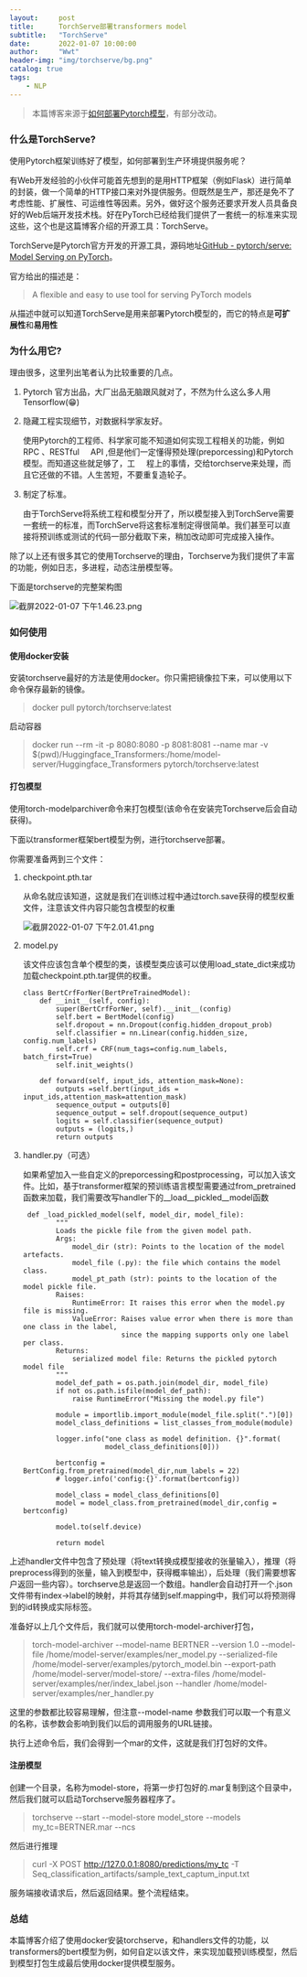 ```yaml
---
layout:     post
title:      TorchServe部署transformers model
subtitle:   "TorchServe"
date:       2022-01-07 10:00:00
author:     "Wwt"
header-img: "img/torchserve/bg.png"
catalog: true
tags:   
    - NLP
---
```


> 本篇博客来源于[如何部署Pytorch模型](https://zhuanlan.zhihu.com/p/344364948)，有部分改动。

### 什么是TorchServe?

使用Pytorch框架训练好了模型，如何部署到生产环境提供服务呢？

有Web开发经验的小伙伴可能首先想到的是用HTTP框架（例如Flask）进行简单的封装，做一个简单的HTTP接口来对外提供服务。但既然是生产，那还是免不了考虑性能、扩展性、可运维性等因素。另外，做好这个服务还要求开发人员具备良好的Web后端开发技术栈。好在PyTorch已经给我们提供了一套统一的标准来实现这些，这个也是这篇博客介绍的开源工具：TorchServe。

TorchServe是Pytorch官方开发的开源工具，源码地址[GitHub - pytorch/serve: Model Serving on PyTorch](https://github.com/pytorch/serve)。

官方给出的描述是：

> A flexible and easy to use tool for serving PyTorch models

从描述中就可以知道TorchServe是用来部署Pytorch模型的，而它的特点是**可扩展性**和**易用性**

### 为什么用它?

理由很多，这里列出笔者认为比较重要的几点。

1. Pytorch 官方出品，大厂出品无脑跟风就对了，不然为什么这么多人用Tensorflow(😁)

2. 隐藏工程实现细节，对数据科学家友好。
   
   使用Pytorch的工程师、科学家可能不知道如何实现工程相关的功能，例如RPC 、RESTful     API ,但是他们一定懂得预处理(preporcessing)和Pytorch模型。而知道这些就足够了，工     程上的事情，交给torchserve来处理，而且它还做的不错。人生苦短，不要重复造轮子。

3. 制定了标准。
   
   由于TorchServe将系统工程和模型分开了，所以模型接入到TorchServe需要一套统一的标准，而TorchServe将这套标准制定得很简单。我们甚至可以直接将预训练或测试的代码一部分截取下来，稍加改动即可完成接入操作。

除了以上还有很多其它的使用Torchserve的理由，Torchserve为我们提供了丰富的功能，例如日志，多进程，动态注册模型等。

下面是torchserve的完整架构图

![截屏2022-01-07 下午1.46.23.png](/img/torchserve/1.png)

### 如何使用

#### 使用docker安装

安装torchserve最好的方法是使用docker。你只需把镜像拉下来，可以使用以下命令保存最新的镜像。

> docker pull pytorch/torchserve:latest

启动容器

> docker run --rm -it -p 8080:8080 -p 8081:8081 --name mar -v $(pwd)/Huggingface_Transformers:/home/model-server/Huggingface_Transformers pytorch/torchserve:latest

#### 打包模型

使用torch-modelparchiver命令来打包模型(该命令在安装完Torchserve后会自动获得)。

下面以transformer框架bert模型为例，进行torchserve部署。

你需要准备两到三个文件：

1. checkpoint.pth.tar
   
   从命名就应该知道，这就是我们在训练过程中通过torch.save获得的模型权重文件，注意该文件内容只能包含模型的权重
   
   ![截屏2022-01-07 下午2.01.41.png](/img/torchserve/2.png)

2. model.py
   
   该文件应该包含单个模型的类，该模型类应该可以使用load_state_dict来成功加载checkpoint.pth.tar提供的权重。
   
   ```
   class BertCrfForNer(BertPreTrainedModel):
       def __init__(self, config):
           super(BertCrfForNer, self).__init__(config)
           self.bert = BertModel(config)
           self.dropout = nn.Dropout(config.hidden_dropout_prob)
           self.classifier = nn.Linear(config.hidden_size, config.num_labels)
           self.crf = CRF(num_tags=config.num_labels, batch_first=True)
           self.init_weights()
   
       def forward(self, input_ids, attention_mask=None):
           outputs =self.bert(input_ids = input_ids,attention_mask=attention_mask)
           sequence_output = outputs[0]
           sequence_output = self.dropout(sequence_output)
           logits = self.classifier(sequence_output)
           outputs = (logits,)
           return outputs
   ```

3. handler.py（可选）
   
   如果希望加入一些自定义的preporcessing和postprocessing，可以加入该文件。比如，基于transformer框架的预训练语言模型需要通过from_pretrained函数来加载，我们需要改写handler下的__load__pickled__model函数
   
   ```
    def _load_pickled_model(self, model_dir, model_file):
           """
           Loads the pickle file from the given model path.
           Args:
               model_dir (str): Points to the location of the model artefacts.
               model_file (.py): the file which contains the model class.
               model_pt_path (str): points to the location of the model pickle file.
           Raises:
               RuntimeError: It raises this error when the model.py file is missing.
               ValueError: Raises value error when there is more than one class in the label,
                           since the mapping supports only one label per class.
           Returns:
               serialized model file: Returns the pickled pytorch model file
           """
           model_def_path = os.path.join(model_dir, model_file)
           if not os.path.isfile(model_def_path):
               raise RuntimeError("Missing the model.py file")
   
           module = importlib.import_module(model_file.split(".")[0])
           model_class_definitions = list_classes_from_module(module)
   
           logger.info("one class as model definition. {}".format(
                       model_class_definitions[0]))
   
           bertconfig = BertConfig.from_pretrained(model_dir,num_labels = 22)
           # logger.info('config:{}'.format(bertconfig))
   
           model_class = model_class_definitions[0]
           model = model_class.from_pretrained(model_dir,config = bertconfig)
   
           model.to(self.device)
   
           return model
   ```

上述handler文件中包含了预处理（将text转换成模型接收的张量输入），推理（将preprocess得到的张量，输入到模型中，获得概率输出），后处理（我们需要想客户返回一些内容）。torchserve总是返回一个数组。handler会自动打开一个.json文件带有index->label的映射，并将其存储到self.mapping中，我们可以将预测得到的id转换成实际标签。

准备好以上几个文件后，我们就可以使用torch-model-archiver打包，

> torch-model-archiver --model-name BERTNER --version 1.0 --model-file /home/model-server/examples/ner_model.py --serialized-file /home/model-server/examples/pytorch_model.bin  --export-path /home/model-server/model-store/ --extra-files /home/model-server/examples/ner/index_label.json --handler /home/model-server/examples/ner_handler.py

这里的参数都比较容易理解，但注意--model-name 参数我们可以取一个有意义的名称，该参数会影响到我们以后的调用服务的URL链接。

执行上述命令后，我们会得到一个mar的文件，这就是我们打包好的文件。

#### 注册模型

创建一个目录，名称为model-store，将第一步打包好的.mar复制到这个目录中，然后我们就可以启动Torchserve服务器程序了。

> torchserve --start --model-store model_store --models my_tc=BERTNER.mar --ncs

然后进行推理

> curl -X POST http://127.0.0.1:8080/predictions/my_tc -T Seq_classification_artifacts/sample_text_captum_input.txt 

服务端接收请求后，然后返回结果。整个流程结束。

### 总结

本篇博客介绍了使用docker安装torchserve，和handlers文件的功能，以transformers的bert模型为例，如何自定以该文件，来实现加载预训练模型，然后到模型打包生成最后使用docker提供模型服务。
